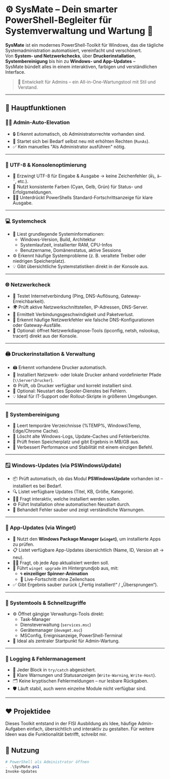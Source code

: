 # ⚙️ SysMate – Dein smarter PowerShell-Begleiter für Systemverwaltung und Wartung 🧩

**SysMate** ist ein modernes PowerShell-Toolkit für Windows, das die tägliche Systemadministration automatisiert, vereinfacht und verschönert.  
Von **System- und Netzwerkchecks**, über **Druckerinstallation**, **Systembereinigung** bis hin zu **Windows- und App-Updates** –  
SysMate bündelt alles in einem interaktiven, farbigen und verständlichen Interface.

> 🧠 Entwickelt für Admins – ein All-in-One-Wartungstool mit Stil und Verstand.

---

## 🚀 Hauptfunktionen

### 🧍‍♂️ Admin-Auto-Elevation
- 🔒 Erkennt automatisch, ob Administratorrechte vorhanden sind.  
- 🚀 Startet sich bei Bedarf selbst neu mit erhöhten Rechten (`RunAs`).  
- ✅ Kein manuelles "Als Administrator ausführen" nötig.

---

### 🧠 UTF-8 & Konsolenoptimierung
- 🧩 Erzwingt UTF-8 für Eingabe & Ausgabe → keine Zeichenfehler (`Ã¼`, `â–ˆ`, etc.).  
- 🎨 Nutzt konsistente Farben (Cyan, Gelb, Grün) für Status- und Erfolgsmeldungen.  
- 🧘‍♂️ Unterdrückt PowerShells Standard-Fortschrittsanzeige für klare Ausgabe.

---

### 💻 Systemcheck
- 🧾 Liest grundlegende Systeminformationen:  
  - Windows-Version, Build, Architektur  
  - Systemlaufzeit, installierter RAM, CPU-Infos  
  - Benutzername, Domänenstatus, aktive Sessions  
- ⚙️ Erkennt häufige Systemprobleme (z. B. veraltete Treiber oder niedrigen Speicherplatz).  
- 💡 Gibt übersichtliche Systemstatistiken direkt in der Konsole aus.

---

### 🌐 Netzwerkcheck
- 🔎 Testet Internetverbindung (Ping, DNS-Auflösung, Gateway-Erreichbarkeit).  
- 🌍 Prüft aktive Netzwerkschnittstellen, IP-Adressen, DNS-Server.  
- 🧠 Ermittelt Verbindungsgeschwindigkeit und Paketverlust.  
- 🧩 Erkennt häufige Netzwerkfehler wie falsche DNS-Konfigurationen oder Gateway-Ausfälle.  
- 🧰 Optional: öffnet Netzwerkdiagnose-Tools (ipconfig, netsh, nslookup, tracert) direkt aus der Konsole.

---

### 🖨️ Druckerinstallation & Verwaltung
- 🖨️ Erkennt vorhandene Drucker automatisch.  
- 🧾 Installiert Netzwerk- oder lokale Drucker anhand vordefinierter Pfade (`\\Server\Drucker`).  
- ⚙️ Prüft, ob Drucker verfügbar und korrekt installiert sind.  
- 🔄 Optional: Neustart des Spooler-Dienstes bei Fehlern.  
- 💡 Ideal für IT-Support oder Rollout-Skripte in größeren Umgebungen.

---

### 🧹 Systembereinigung
- 🧽 Leert temporäre Verzeichnisse (%TEMP%, Windows\Temp, Edge/Chrome Cache).  
- 🧾 Löscht alte Windows-Logs, Update-Caches und Fehlerberichte.  
- 🧠 Prüft freien Speicherplatz und gibt Ergebnis in MB/GB aus.  
- 🚀 Verbessert Performance und Stabilität mit einem einzigen Befehl.  

---

### 🪟 Windows-Updates (via PSWindowsUpdate)
- 📦 Prüft automatisch, ob das Modul **PSWindowsUpdate** vorhanden ist – installiert es bei Bedarf.  
- 🔍 Listet verfügbare Updates (Titel, KB, Größe, Kategorie).  
- 🙋‍♂️ Fragt interaktiv, welche installiert werden sollen.  
- ⚙️ Führt Installation ohne automatischen Neustart durch.  
- 🧠 Behandelt Fehler sauber und zeigt verständliche Warnungen.

---

### 💾 App-Updates (via Winget)
- 🔎 Nutzt den **Windows Package Manager (`winget`)**, um installierte Apps zu prüfen.  
- 📋 Listet verfügbare App-Updates übersichtlich (Name, ID, Version alt → neu).  
- 🙋‍♂️ Fragt, ob jede App aktualisiert werden soll.  
- 🧵 Führt `winget upgrade` im Hintergrundjob aus, mit:
  - 🌀 **einzeiliger Spinner-Animation**  
  - 💬 Live-Fortschritt ohne Zeilenchaos  
- ✅ Gibt Ergebnis sauber zurück („Fertig installiert!“ / „Übersprungen“).

---

### 🧰 Systemtools & Schnellzugriffe
- ⚙️ Öffnet gängige Verwaltungs-Tools direkt:
  - Task-Manager  
  - Diensteverwaltung (`services.msc`)  
  - Gerätemanager (`devmgmt.msc`)  
  - MSConfig, Ereignisanzeige, PowerShell-Terminal  
- 🧩 Ideal als zentraler Startpunkt für Admin-Wartung.

---

### 🧾 Logging & Fehlermanagement
- 📡 Jeder Block in `try/catch` abgesichert.  
- 💬 Klare Warnungen und Statusanzeigen (`Write-Warning`, `Write-Host`).  
- 🗂️ Keine kryptischen Fehlermeldungen – nur lesbare Rückgaben.  
- 🛡️ Läuft stabil, auch wenn einzelne Module nicht verfügbar sind.

---
##    ❤️ Projektidee

Dieses Toolkit entstand in der FISI Ausbildung als Idee, häufige Admin-Aufgaben einfach, übersichtlich und interaktiv zu gestalten. Für weitere Ideen was die Funktionalität betrifft, schreibt mir.

## 🧩 Nutzung

```powershell
# PowerShell als Administrator öffnen
. .\SysMate.ps1
Invoke-Updates

